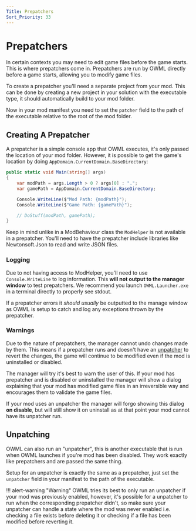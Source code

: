 ```yaml
---
Title: Prepatchers
Sort_Priority: 33
---
```


# Prepatchers

In certain contexts you may need to edit game files before the game starts. This is where
prepatchers come in. Prepatchers are run by OWML directly before a game starts, allowing you to modify game files.

To create a prepatcher you'll need a separate project from your mod. This can be done by creating a new project in your solution with the executable type, it should automatically build to your mod folder.

Now in your mod manifest you need to set the `patcher` field to the path of the executable relative to the root of the
mod folder.

## Creating A Prepatcher

A prepatcher is a simple console app that OWML executes, it's only passed the location of your mod folder.
However, it is possible to get the game's location by doing `AppDomain.CurrentDomain.BaseDirectory`:

```csharp
public static void Main(string[] args)
{
    var modPath = args.Length > 0 ? args[0] : ".";
    var gamePath = AppDomain.CurrentDomain.BaseDirectory;

    Console.WriteLine($"Mod Path: {modPath}");
    Console.WriteLine($"Game Path: {gamePath}");

    // DoStuff(modPath, gamePath);
}
```

Keep in mind unlike in a ModBehaviour class the `ModHelper` is not available in a prepatcher.
You'll need to have the prepatcher include libraries like Newtonsoft.Json to read and write JSON files.

### Logging

Due to not having access to ModHelper, you'll need to use `Console.WriteLine` to log information.
This **will not output to the manager window** to test prepatchers. We recommend you launch `OWML.Launcher.exe` in a
terminal directly to properly see stdout.

If a prepatcher errors it *should usually* be outputted to the manage window as OWML is setup to catch and
log any exceptions thrown by the prepatcher.

### Warnings

Due to the nature of prepatchers, the manager cannot undo changes made by them. This means if a prepatcher runs
and doesn't have an [unpatcher](#unpatching) to revert the changes, the game will continue to be modified even if the
mod is uninstalled or disabled.

The manager will try it's best to warn the user of this. If your mod has prepatcher and
is disabled or uninstalled the manager will show a dialog explaining that
your mod has modified game files in an irreversible way and encourages them to validate the game files.

If your mod uses an unpatcher the manager will forgo showing this dialog **on disable**, but will still show it on uninstall
as at that point your mod cannot have its unpatcher run.

## Unpatching

OWML can also run an "unpatcher", this is another executable that is run when OWML launches if you're mod has been disabled.
They work exactly like prepatchers and are passed the same thing.

Setup for an unpatcher is exactly the same as a prepatcher, just set the `unpatcher` field in your manifest to the path of the executable.

!!! alert-warning "Warning"
    OWML tries its best to only run an unpatcher if your mod was previously enabled, however, it's possible for a unpatcher to run when the corresponding prepatcher didn't, so make sure your unpatcher can handle a state where the mod was never enabled i.e. checking a file exists before deleting it or checking if a file has been modified before reverting it.

